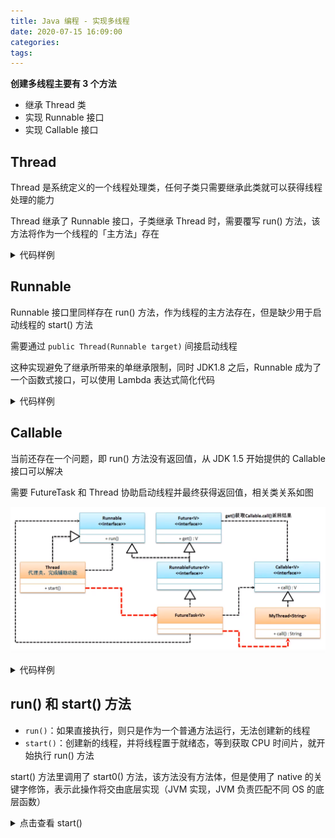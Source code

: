 ```yaml
---
title: Java 编程 - 实现多线程
date: 2020-07-15 16:09:00
categories: 
tags:
---
```

**创建多线程主要有 3 个方法**
- 继承 Thread 类
- 实现 Runnable 接口
- 实现 Callable 接口

## Thread
Thread 是系统定义的一个线程处理类，任何子类只需要继承此类就可以获得线程处理的能力

Thread 继承了 Runnable 接口，子类继承 Thread 时，需要覆写 run() 方法，该方法将作为一个线程的「主方法」存在

<details>
<summary>代码样例</summary>

```java
class MyThread extends Thread {
    @Override
    public void run() {
        for (int i = 0; i < 50; i++) {
            System.out.println(i);
        }
    }
}

class Test {
    public static void main(String[] args) {
        MyThread threadA = new MyThread();
        threadA.start();    // 继承自Thread的start()方法
    }
}
```

</details>


## Runnable
Runnable 接口里同样存在 run() 方法，作为线程的主方法存在，但是缺少用于启动线程的 start() 方法

需要通过 `public Thread(Runnable target)` 间接启动线程

这种实现避免了继承所带来的单继承限制，同时 JDK1.8 之后，Runnable 成为了一个函数式接口，可以使用 Lambda 表达式简化代码

<details>
<summary>代码样例</summary>

```java
@FunctionalInterface
public interface Runnable {
    public void run();
}

class MyThread implements Runnable {
    @Override
    public void run() {
        for (int i = 0; i < 50; i++) {
            System.out.println(i);
        }
    }
}

class Test {
    public static void main(String[] args) {
        MyThread threadA = new MyThread();
        new Thread(threadA).start();
        // Or using Lambda
        new Thread(() -> {
            for (int i = 0; i < 50; i++) {
                System.out.println(i);
            }
        }).start();
    }
}
```

</details>


## Callable
当前还存在一个问题，即 run() 方法没有返回值，从 JDK 1.5 开始提供的 Callable 接口可以解决

需要 FutureTask 和 Thread 协助启动线程并最终获得返回值，相关类关系如图

![Callable相关类关系](/img/Java/Callable.png)

<details>
<summary>代码样例</summary>

```java
@FunctionalInterface
public interface Callable<V> {
    public V call() throws Exception;
}

class MyThread implements Callable<String> {
   
    @Override
    public String call() throws Exception {
        for (int i = 0; i < 50; i++) {
            System.out.println(i);
        }
        return "Done";
    }
}

class Test {
    public static void main(String[] args) throws Exception {
        Callable<String> callA = new MyThread("a");
        FutureTask<String> futureA = new FutureTask<>(callA);
        new Thread(futureA).start();
        System.out.println("Results= " + futureA.get());
    }
}
```

</details>


## run() 和 start() 方法
- `run()`：如果直接执行，则只是作为一个普通方法运行，无法创建新的线程
- `start()`：创建新的线程，并将线程置于就绪态，等到获取 CPU 时间片，就开始执行 run() 方法

start() 方法里调用了 start0() 方法，该方法没有方法体，但是使用了 native 的关键字修饰，表示此操作将交由底层实现（JVM 实现，JVM 负责匹配不同 OS 的底层函数）

<details>
<summary>点击查看 start()</summary>

```java{3,7}
public synchronized void start() {
   if (threadStatus != 0)
       throw new IllegalThreadStateException();
   group.add(this);
   boolean started = false;
   try {
       start0();
       started = true;
   } finally {
       try {
           if (!started) {
               group.threadStartFailed(this);
           }
       } catch (Throwable ignore) {
           /* do nothing. If start0 threw a Throwable then
             it will be passed up the call stack */
       }
   }
}

private native void start0();
```

</details>
